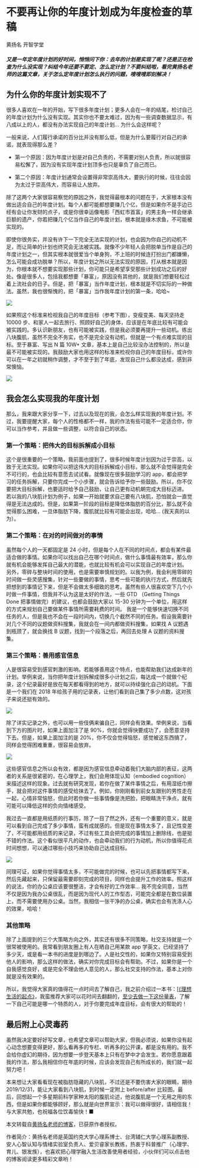 # 不要再让你的年度计划成为年度检查的草稿

黄扬名  开智学堂  

##### 又是一年定年度计划的好时间，悄悄问下你：去年的计划是实现了呢？还是正在检查为什么没实现？纠结今年还要不要定、怎么定计划？不要纠结啦，看完黄扬名老师的这篇文章，关于怎么定年度计划怎么执行的问题，嗖嗖嗖即刻解决！


## 为什么你的年度计划实现不了

很多人喜欢在一年的开始，写下很多年度计划；更多人会在一年的结尾，检讨自己的年度计划为什么没有实现。其实你也不要太难过，因为有一些调查数据显示，有八成以上的人，都没有办法实现自己的年度计划… 为什么会这样呢？   

一般来说，人们履行承诺的百分比并没有那么低，但是为什么要履行对自己的承诺，就表现得那么差？

- 第一个原因：因为年度计划是对自己负责的，不需要对别人负责，所以就很容易松懈了，因为没有实现年度计划顶多也只是辜负了自己而已。

- 第二个原因：年度计划通常会设置得非常崇高伟大，要执行的时候，往往会因为太过于崇高伟大，而容易让人放弃。

除了这两个大家很容易察觉的原因之外，我觉得最根本的问题在于，大家根本没有做出适合自己的年度计划。每个人都可能都想要赚几个亿，但是如果你不是手边已经有会让你发财的点子，或是你很幸运像电影「西虹市首富」的男主角一样会继承巨额的遗产，你若把赚几个亿当作自己的年度计划，根本就是缘木求鱼，不可能被实现的。

即使你很务实，并没有许下一下完全无法实现的计划，也会因为你自己的动机不足，而让简单的计划也终究会无法被实践。就像不少年轻人会把脱单当作是自己的年度计划之一，但其实根本就很爱当个单身狗，不上班的时候连打扮出门都嫌懒，怎么可能会成功脱单？所以，年度计划之所以无法实现的原因，打从根本就是因为，你根本就不想要实现那些计划，你可能只是希望享受那些计划成功之后的好处。像是很多人，包括我都想要「暴富」，原因没有其他的，就是我们想要轻松过着上流社会的日子。但是，把「暴富」当作年度计划，根本就是不切实际的一种做法。虽然，我也很惭愧的，把「暴富」当作我年度计划的第一条，哈哈~

![](https://ws1.sinaimg.cn/large/006tNc79gy1fz7pve7zmxj30840hz0vl.jpg)

如果照这个标准来检视我自己的年度目标（参考下图），变瘦变美、每天坚持走 10000 步、和家人一起去旅行、照顾好自己的身体，应该是在年底比较有可能会被实践的。多认识新朋友，也有可能被实践，但是我必须要再提升一些动机。练出八块腹肌，虽然不完全不务实，也不是完全没有动机，但就是一个有点难实现的目标。至于暴富、写出 N 篇 10W+ 文章，基本上是自己比较没办法控制的，所以是最不可能被实现的。我鼓励大家也用这样的标准来检视你自己的年度目标，或许你可以在一年之初就稍作调整，才不至于到了年底，发现自己什么都没达成，感到非常懊恼。

![](https://ws2.sinaimg.cn/large/006tNc79gy1fz7pybce6dj30gp0bhtbd.jpg)

## 我会怎么实现我的年度计划

那么，我来跟大家分享一下，过去以及现在的我，会怎么样实现我的年度计划。不过，我要提醒大家，每个人的性格都不一样，我的作法有些可能不一定适合你，你可以当作参考，并且做一些调整，以符合自己的状态。

### 第一个策略：把伟大的目标拆解成小目标

这个是很重要的一个策略，我前面也提到了，很多时候年度计划因为过于崇高，以致于无法实现。如果你可以把这伟大的目标拆解成小目标，那么就不会觉得是完全不可行的，也会比较有意愿去试试看。就像现在很多鼓励学习的 app，都会把学习的任务拆解，只要你完成一个小步骤，就会告诉给予你一些鼓励。所以，你不仅要把大目标拆解，也要适时给予自己鼓励，让自己更有动机朝完成大目标迈进。
若以我的八块肌计划为例子，如果一开始就要求自己要有八块肌，恐怕就会一直觉得是无法达成的。但是，如果第一阶段的目标是降低体脂肪的百分比，那么就不会觉得那么困难，一旦体脂肪下降，腹肌就比较有可能会出现，哈哈… (我天真的以为）。

### 第二个策略：在对的时间做对的事情

虽然每个人的一天都固定是 24 小时，但是每个人在不同的时间点，都会有某件最适合做的事情。如果你可以找出自己在哪个时间点，做什么事情最有效率，那么你就有机会能够发挥自己最大的潜能，也就比较有机会可以实现自己的年度计划。
另外，零碎与整块时间的使用，也是需要审慎规划的。以我为例，我会利用零碎的时间做一些灵感搜集，针对一些要做的事情，思考一些可能的执行方式，然后就先把想到的事情记下来，但是不会做太多细致的思考。虽然有些人很喜欢空下几个小时做一件事情，但我并不认为这是太好的作法，一些 GTD （Getting Things Done 把事情做完）的建议，也都会鼓励大家以 15-30 分钟为一个单位，用这样的方式来规划自己要做某件事情所需要耗费的时间。
我是一个能够快速切换不同任务的人，但是我也不会在一段时间内，切换几个截然不同的任务。假设我需要针对几个不同的议题做资料搜集，我就会在一间内都做资料搜集，如果找 A 议题遇到瓶颈了，就会换找 B 议题，找到一个段落之后，再回去处理 A 议题的资料搜集。

### 第三个策略：善用感官信息

人是很容易受到感官刺激的影响，若能够善用这个特点，也能帮助我们达成新年的计划。举例来说，当你把年度计划拆解成很多小计划之后，每达成一个就做个纪录，这个纪录最好是放在每天都看得到的地方，就可以持续强化自己的动机。下面是一个我们在 2018 年给孩子用的记录表，让他们看到自己集了多少点数，这对孩子来说还挺有效的。

![](https://ws4.sinaimg.cn/large/006tNc79gy1fz7q0d56vmj30er0b2n6q.jpg)

除了详实记录之外，也可以用一些伎俩来骗自己，同样会有效果。举例来说，当看到下方的图片时，如果上面加注了是 90%，你就会觉得快要成功了，会愿意坚持下去。但是，如果上面加注的是 20%，你不仅会觉得恼怒，感觉被这东西搞了，同样会觉得困难重重，很容易会放弃。

![](https://ws2.sinaimg.cn/large/006tNc79gy1fz7q0wx6kyj30eo09qwgr.jpg)

这些感官信息之所以会有效，都是因为感官信息牵动着我们大脑内部的表征，这两者的关系是很紧密的，在心理学上，我们会用体现认知（embodied cognition） 来描述这样的现象。过去就有研究发现，若你在做了某件事情之后，有用湿纸巾擦手，就会把对这件事情的感受给抹去了。例如，你刚刚看到前女友跟别的男性走在一起，心情非常恼怒，但此时若你做一些事情像是洗把脸，把眼睛洗干净点，就有可能可以降低这样的负向情绪感受。

我过去一直都是用纸质的行事历，除了一目了然之外，还有一个重要的意义，就是可以看到自己完成了多少事情，蛮有成就感的。但是现在事情太多了，且记性变差了，不可能都用纸质的来记录，不过有些工具会把完成的事情加上删除线，也是挺不错的作法。这个看似很平凡的动作，也会牵动我们的行为动机，所以你值得花点时间想想，可以通过哪些小技巧来协助自己达成目标。

![](https://ws3.sinaimg.cn/large/006tNc79gy1fz7q1y0cimj30f406naav.jpg)

同理可证，如果你觉得事情太多，不可能做完的时候，也可以先把事情都写下来，然后先藏起来，只保留最需要即刻完成的项目，同样也会提升工作的效率。照这样的说法，你的办公桌应该要很整洁，才会有好的工作效率… 我不完全同意，当然不仅是因为我办公桌很乱，而是因为现代人的工作型态，可能完全都是在数位装置上，而不需要使用办公桌。当然，我相信一张干净的办公桌，确实也会有洗涤人心的效果，哈哈！

### 其他策略

除了上面提到的三个大策略方向之外，其实还有很多不同策略，社交支持就是一个很常被使用的。我常看到朋友圈上有人在晒自己用某款 app 学英文，已经坚持了多少天，或是看一本书的进度是到哪边了。人是社交性的，如果你又特别容易受到他人的影响，那么这样的做法，确实对你完成目标会有帮助。不过，如果你是一个自我感觉良好，或是完全不理会他人意见的人，那么社交支持的作法，基本上对你就是没有效果的。

所以，我觉得大家真的值得花一点时间去了解自己，我之前介绍过一本书：[[《理想生活的起点》](https://zine.la/article/e9964b5605a14fc996d72da81afb5197/)，我蛮推荐大家可以花时间去翻翻的，[至少去做一下这份量表](https://quiz.gretchenrubin.com/four-tendencies-quiz/)，了解一下自己可能是哪一个特质的人，对于你要完成年度目标，会有很大的帮助的！

## 最后附上心灵毒药

虽然我决定要好好写文章，也希望文章可以帮助大家，但我必须说，如果你没有起心动念想要变得更好，那么看再多的专栏、听再多的公开课，都是没有用的。我不会给你虚幻的期待，因为想要一步登天基本上只有在梦中才会发生。若你愿意跟着我的作法，那么我相信你在年底的时候，应该会发现自己有所成长的，我们就一起努力吧！

本来想让大家看看现在被脂肪隐藏的八块肌，不过还是不要伤害大家的眼睛，期待 2019/12/31，能让大家看到八块肌，到时候一定附上 before/after 比较图。最后，回想起一个多星期前科学家种太阳的腹肌论述，他说腹肌是一个无用之用的东西，但是如果你都能够顾好，那么就是向世界宣示：我可以做得很好，请相信我！与大家共勉，也祝福各位饮毒愉快！■

本文转载自[黄扬名老师的博客](https://zine.la/@黃揚名)，已获原作者授权。

作者简介：黄扬名老师是英国约克大学心理系博士、台湾辅仁大学心理系副教授、安人心智认知与情绪实验室负责人、爱贝睿家长教练，热衷于科普推广（心理学、育儿、银发族），也喜欢把心理学融入生活改善使用者经验，小伙伴们可以点击他的博客阅读更多精彩文章哟！
